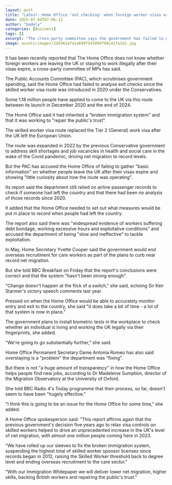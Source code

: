 ```yaml
---
layout: post
title: "Latest: Home Office 'not checking' when foreign worker visas expire"
date: 2025-07-04T07:06:12
author: "badely"
categories: [Business]
tags: []
excerpt: "The cross-party committee says the government has failed to gather 'basic information'."
image: assets/images/2d5962afa1a699f541096f98c41fa1e5.jpg
---
```


It has been recently reported that The Home Office does not know whether foreign workers are leaving the UK or staying to work illegally after their visas expire, a cross-party committee of MPs has said. 

The Public Accounts Committee (PAC), which scrutinises government spending, said the Home Office had failed to analyse exit checks since the skilled worker visa route was introduced in 2020 under the Conservatives.

Some 1.18 million people have applied to come to the UK via this route between its launch in December 2020 and the end of 2024. 

The Home Office said it had inherited a "broken immigration system" and that it was working to "repair the public's trust".

The skilled worker visa route replaced the Tier 2 (General) work visa after the UK left the European Union. 

The route was expanded in 2022 by the previous Conservative government to address skill shortages and job vacancies in health and social care in the wake of the Covid pandemic, driving net migration to record levels.

But the PAC has accused the Home Office of failing to gather "basic information" on whether people leave the UK after their visas expire and showing "little curiosity about how the route was operating".

Its report said the department still relied on airline passenger records to check if someone had left the country and that there had been no analysis of those records since 2020. 

It added that the Home Office needed to set out what measures would be put in place to record when people had left the country.

The report also said there was "widespread evidence of workers suffering debt bondage, working excessive hours and exploitative conditions" and accused the department of being "slow and ineffective" to tackle exploitation.

In May, Home Secretary Yvette Cooper said the government would end overseas recruitment for care workers as part of the plans to curb near record net migration.

But she told BBC Breakfast on Friday that the report's conclusions were correct and that the system "hasn't been strong enough".

"Change doesn't happen at the flick of a switch," she said, echoing Sir Keir Starmer's victory speech comments last year. 

Pressed on when the Home Office would be able to accurately monitor entry and exit to the country, she said "it does take a bit of time - a lot of that system is now in place."

The government plans to install biometric tests in the workplace to check whether an individual is living and working the UK legally via their fingerprints, she added. 

"We're going to go substantially further," she said. 

Home Office Permanent Secretary Dame Antonia Romeo has also said overstaying is a "problem" the department was "fixing". 

But there is not "a huge amount of transparency" in how the Home Office helps people find new jobs, according to Dr Madeleine Sumption, director of the Migration Observatory at the University of Oxford.

She told BBC Radio 4's Today programme that their process, so far, doesn't seem to have been "hugely effective."

"I think this is going to be an issue for the Home Office for some time," she added.

A Home Office spokesperson said: "This report affirms again that the previous government's decision five years ago to relax visa controls on skilled workers helped to drive an unprecedented increase in the UK's level of net migration, with almost one million people coming here in 2023.

"We have rolled up our sleeves to fix the broken immigration system, suspending the highest total of skilled worker sponsor licenses since records began in 2012, raising the Skilled Worker threshold back to degree level and ending overseas recruitment to the care sector."

"With our Immigration Whitepaper we will deliver lower net migration, higher skills, backing British workers and repairing the public's trust."

